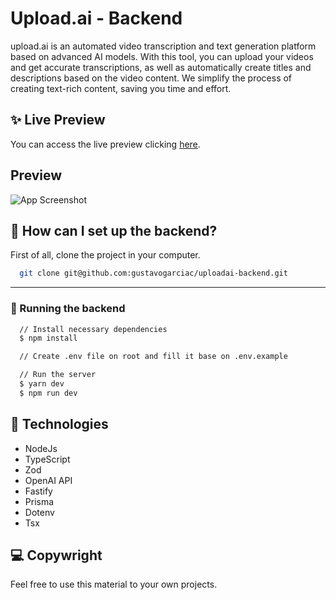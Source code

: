 # Upload.ai - Backend

upload.ai is an automated video transcription and text generation platform based on advanced AI models. With this tool, you can upload your videos and get accurate transcriptions, as well as automatically create titles and descriptions based on the video content. We simplify the process of creating text-rich content, saving you time and effort.

## ✨ Live Preview

You can access the live preview clicking [here]().

## Preview

![App Screenshot](./src/assets/thumbnail.png)

## 🚀 How can I set up the backend?

First of all, clone the project in your computer.

```bash
  git clone git@github.com:gustavogarciac/uploadai-backend.git
```

---

### 💫 Running the backend

```bash
  // Install necessary dependencies
  $ npm install

  // Create .env file on root and fill it base on .env.example

  // Run the server
  $ yarn dev
  $ npm run dev

```

## 🚀 Technologies

- NodeJs
- TypeScript
- Zod
- OpenAI API
- Fastify
- Prisma
- Dotenv
- Tsx

## 💻 Copywright

Feel free to use this material to your own projects.
